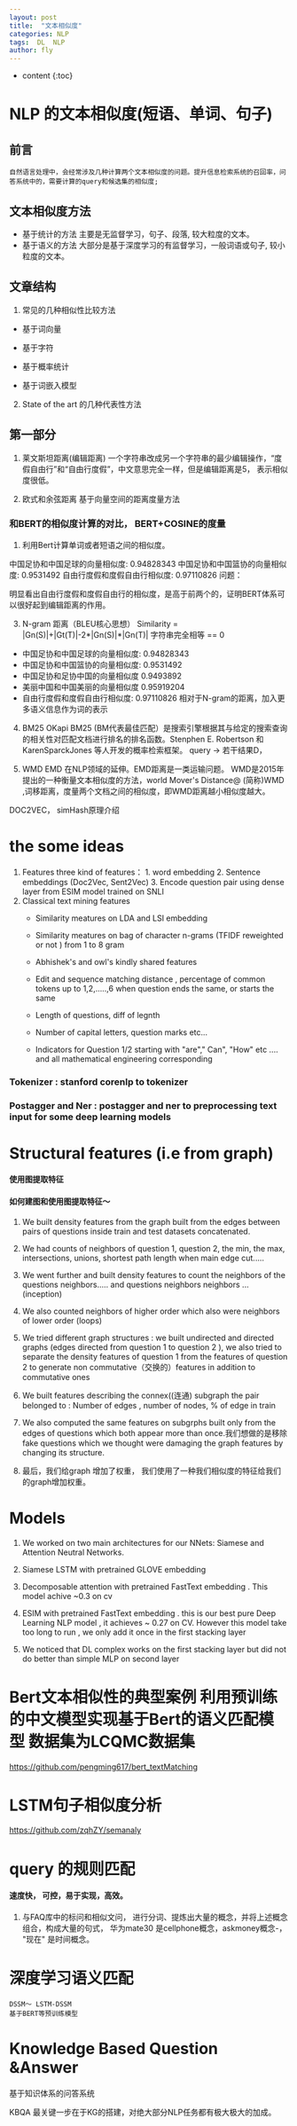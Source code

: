 ```yaml
---
layout: post
title:  "文本相似度"
categories: NLP
tags:  DL  NLP  
author: fly
---
```


* content
{:toc}

# NLP 的文本相似度(短语、单词、句子)
## 前言
    自然语言处理中，会经常涉及几种计算两个文本相似度的问题。提升信息检索系统的召回率，问答系统中的，需要计算的query和候选集的相似度; 
## 文本相似度方法
* 基于统计的方法     主要是无监督学习，句子、段落, 较大粒度的文本。
* 基于语义的方法     大部分是基于深度学习的有监督学习，一般词语或句子, 较小粒度的文本。

## 文章结构    
1.  常见的几种相似性比较方法

- 基于词向量

- 基于字符

- 基于概率统计

- 基于词嵌入模型

2.  State of the art 的几种代表性方法

## 第一部分
1. 莱文斯坦距离(编辑距离)
一个字符串改成另一个字符串的最少编辑操作，“度假自由行”和“自由行度假”，中文意思完全一样，但是编辑距离是5， 表示相似度很低。 

2. 欧式和余弦距离
基于向量空间的距离度量方法

###  和BERT的相似度计算的对比， BERT+COSINE的度量
1. 利用Bert计算单词或者短语之间的相似度。

中国足协和中国足球的向量相似度: 0.94828343
中国足协和中国篮协的向量相似度: 0.9531492
自由行度假和度假自由行相似度: 0.97110826
问题：

明显看出自由行度假和度假自由行的相似度，是高于前两个的，证明BERT体系可以很好起到编辑距离的作用。

3.  N-gram 距离（BLEU核心思想）
Similarity  = |Gn(S)|+|Gt(T)|-2*|Gn(S)|*|Gn(T)|
字符串完全相等 == 0 

- 中国足协和中国足球的向量相似度: 0.94828343
- 中国足协和中国篮协的向量相似度: 0.9531492
- 中国足协和足协中国的向量相似度 0.9493892
- 美丽中国和中国美丽的向量相似度 0.95919204
- 自由行度假和度假自由行相似度: 0.97110826
相对于N-gram的距离，加入更多语义信息作为词的表示

4. BM25 
OKapi BM25 (BM代表最佳匹配）是搜索引擎根据其与给定的搜索查询的相关性对匹配文档进行排名的排名函数。Stenphen E. Robertson 和KarenSparckJones 等人开发的概率检索框架。
query -> 若干结果D，


5.  WMD
EMD 在NLP领域的延伸。EMD距离是一类运输问题。 
WMD是2015年提出的一种衡量文本相似度的方法，world  Mover's Distance@ (简称)WMD ,词移距离，度量两个文档之间的相似度，即WMD距离越小相似度越大。

DOC2VEC， simHash原理介绍






 # the some ideas 
 1. Features 
        three kind of features：
            1.  word embedding 
            2. Sentence embeddings (Doc2Vec,  Sent2Vec)
            3.  Encode question pair using dense layer from ESIM model trained on SNLI
 2. Classical text mining features
    - Similarity meatures  on LDA  and LSI embedding
    - Similarity meatures on bag of character n-grams (TFIDF reweighted or not )  from 1 to 8 gram
    - Abhishek's and owl's kindly shared features 
    - Edit and sequence matching distance ,  percentage of  common tokens up to 1,2,.....,6 when question ends the same,  or starts the same 

    - Length of  questions, diff of  legnth
    - Number of capital letters,  question marks etc... 
    - Indicators  for  Question 1/2 starting  with  "are"," Can", "How" etc .... and all mathematical engineering corresponding 

###  Tokenizer : stanford corenlp to tokenizer
###   Postagger and Ner :  postagger and  ner to preprocessing text input for some deep learning models

#  Structural features (i.e from graph) 
#### 使用图提取特征 
#### 如何建图和使用图提取特征～
1.  We  built density features from the graph built  from the edges  between pairs of questions inside  train and  test datasets  concatenated. 

2.  We  had  counts  of   neighbors  of  question  1,  question  2,  the min,  the max,  intersections, unions,  shortest  path  length  when main edge cut.....

3. We went further  and built density features to count the neighbors of  the  questions neighbors..... and  questions neighbors neighbors ... (inception)

4. We also counted neighbors  of higher order which also were  neighbors  of  lower  order (loops) 

5. We tried  different  graph  structures  :  we built undirected and directed  graphs  (edges  directed from question 1 to question 2 ),  we  also tried to separate the  density features  of question 1 from the features  of  question 2 to generate non commutative（交换的）features  in addition to commutative ones

6. We built features describing the connex((连通) subgraph the pair belonged to :  Number of edges ,  number of nodes, % of  edge in train 

7. We also computed the same features on subgrphs built only from the edges of questions which both appear more than once.我们想做的是移除fake questions which we thought were damaging the graph features by changing its  structure.

8.  最后，我们给graph 增加了权重， 我们使用了一种我们相似度的特征给我们的graph增加权重。

#  Models

1. We worked on two main  architectures for our NNets: Siamese and Attention Neutral Networks.

2. Siamese LSTM with pretrained GLOVE embedding

3. Decomposable attention with pretrained FastText embedding . This model achive ~0.3 on cv 

4. ESIM with pretrained FastText embedding .  this is our best pure Deep Learning NLP model ,  it achieves ~ 0.27 on CV.  However this model take too long to run , we only add it once in the first stacking layer 

5. We noticed that DL complex  works on the first stacking layer but did not do better than simple  MLP  on second  layer 

# Bert文本相似性的典型案例 利用预训练的中文模型实现基于Bert的语义匹配模型 数据集为LCQMC数据集
https://github.com/pengming617/bert_textMatching 

# LSTM句子相似度分析
https://github.com/zqhZY/semanaly

#  query 的规则匹配
####  速度快， 可控，易于实现，高效。
1. 与FAQ库中的标问和相似文问， 进行分词、提炼出大量的概念，并将上述概念组合，构成大量的句式，
    华为mate30 是cellphone概念，askmoney概念-， "现在" 是时间概念。

# 深度学习语义匹配
    DSSM～ LSTM-DSSM
    基于BERT等预训练模型
  #   Knowledge Based Question &Answer
  基于知识体系的问答系统
  
  KBQA 最关键一步在于KG的搭建，对绝大部分NLP任务都有极大极大的加成。
  
